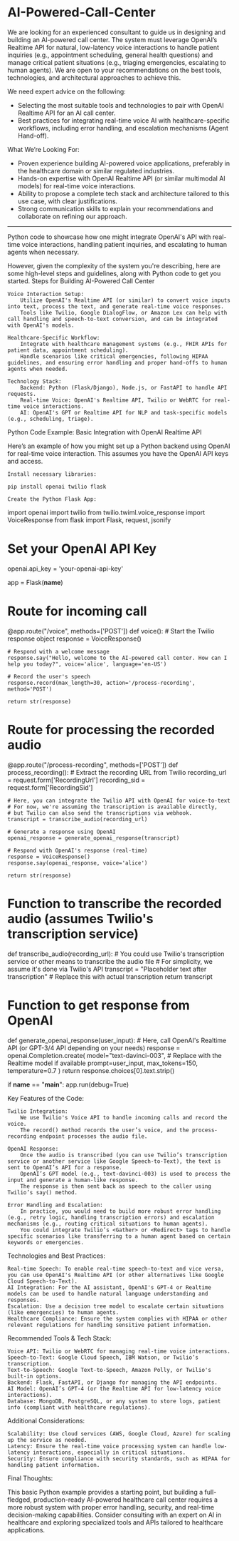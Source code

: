 # AI-Powered-Call-Center
We are looking for an experienced consultant to guide us in designing and building an AI-powered call center. The system must leverage OpenAI’s Realtime API for natural, low-latency voice interactions to handle patient inquiries (e.g., appointment scheduling, general health questions) and manage critical patient situations (e.g., triaging emergencies, escalating to human agents). We are open to your recommendations on the best tools, technologies, and architectural approaches to achieve this.

We need expert advice on the following:

* Selecting the most suitable tools and technologies to pair with OpenAI Realtime API for an AI call center.
* Best practices for integrating real-time voice AI with healthcare-specific workflows, including error handling, and escalation mechanisms (Agent Hand-off).

What We’re Looking For:

* Proven experience building AI-powered voice applications, preferably in the healthcare domain or similar regulated industries.
* Hands-on expertise with OpenAI Realtime API (or similar multimodal AI models) for real-time voice interactions.
* Ability to propose a complete tech stack and architecture tailored to this use case, with clear justifications.
* Strong communication skills to explain your recommendations and collaborate on refining our approach.

--------------------------------
Python code to showcase how one might integrate OpenAI's API with real-time voice interactions, handling patient inquiries, and escalating to human agents when necessary.

However, given the complexity of the system you're describing, here are some high-level steps and guidelines, along with Python code to get you started.
Steps for Building AI-Powered Call Center

    Voice Interaction Setup:
        Utilize OpenAI's Realtime API (or similar) to convert voice inputs into text, process the text, and generate real-time voice responses.
        Tools like Twilio, Google DialogFlow, or Amazon Lex can help with call handling and speech-to-text conversion, and can be integrated with OpenAI's models.

    Healthcare-Specific Workflow:
        Integrate with healthcare management systems (e.g., FHIR APIs for patient data, appointment scheduling).
        Handle scenarios like critical emergencies, following HIPAA guidelines, and ensuring error handling and proper hand-offs to human agents when needed.

    Technology Stack:
        Backend: Python (Flask/Django), Node.js, or FastAPI to handle API requests.
        Real-time Voice: OpenAI's Realtime API, Twilio or WebRTC for real-time voice interactions.
        AI: OpenAI's GPT or Realtime API for NLP and task-specific models (e.g., scheduling, triage).

Python Code Example: Basic Integration with OpenAI Realtime API

Here’s an example of how you might set up a Python backend using OpenAI for real-time voice interaction. This assumes you have the OpenAI API keys and access.

    Install necessary libraries:

    pip install openai twilio flask

    Create the Python Flask App:

import openai
import twilio
from twilio.twiml.voice_response import VoiceResponse
from flask import Flask, request, jsonify

# Set your OpenAI API Key
openai.api_key = 'your-openai-api-key'

app = Flask(__name__)

# Route for incoming call
@app.route("/voice", methods=['POST'])
def voice():
    # Start the Twilio response object
    response = VoiceResponse()

    # Respond with a welcome message
    response.say("Hello, welcome to the AI-powered call center. How can I help you today?", voice='alice', language='en-US')

    # Record the user's speech
    response.record(max_length=30, action='/process-recording', method='POST')

    return str(response)

# Route for processing the recorded audio
@app.route("/process-recording", methods=['POST'])
def process_recording():
    # Extract the recording URL from Twilio
    recording_url = request.form['RecordingUrl']
    recording_sid = request.form['RecordingSid']

    # Here, you can integrate the Twilio API with OpenAI for voice-to-text
    # For now, we're assuming the transcription is available directly, 
    # but Twilio can also send the transcriptions via webhook.
    transcript = transcribe_audio(recording_url)

    # Generate a response using OpenAI
    openai_response = generate_openai_response(transcript)

    # Respond with OpenAI's response (real-time)
    response = VoiceResponse()
    response.say(openai_response, voice='alice')

    return str(response)

# Function to transcribe the recorded audio (assumes Twilio's transcription service)
def transcribe_audio(recording_url):
    # You could use Twilio's transcription service or other means to transcribe the audio file
    # For simplicity, we assume it's done via Twilio's API
    transcript = "Placeholder text after transcription"  # Replace this with actual transcription
    return transcript

# Function to get response from OpenAI
def generate_openai_response(user_input):
    # Here, call OpenAI's Realtime API (or GPT-3/4 API depending on your needs)
    response = openai.Completion.create(
        model="text-davinci-003",  # Replace with the Realtime model if available
        prompt=user_input,
        max_tokens=150,
        temperature=0.7
    )
    return response.choices[0].text.strip()

if __name__ == "__main__":
    app.run(debug=True)

Key Features of the Code:

    Twilio Integration:
        We use Twilio's Voice API to handle incoming calls and record the voice.
        The record() method records the user’s voice, and the process-recording endpoint processes the audio file.

    OpenAI Response:
        Once the audio is transcribed (you can use Twilio’s transcription service or another service like Google Speech-to-Text), the text is sent to OpenAI’s API for a response.
        OpenAI’s GPT model (e.g., text-davinci-003) is used to process the input and generate a human-like response.
        The response is then sent back as speech to the caller using Twilio’s say() method.

    Error Handling and Escalation:
        In practice, you would need to build more robust error handling (e.g., retry logic, handling transcription errors) and escalation mechanisms (e.g., routing critical situations to human agents).
        You could integrate Twilio’s <Gather> or <Redirect> tags to handle specific scenarios like transferring to a human agent based on certain keywords or emergencies.

Technologies and Best Practices:

    Real-time Speech: To enable real-time speech-to-text and vice versa, you can use OpenAI's Realtime API (or other alternatives like Google Cloud Speech-to-Text).
    AI Integration: For the AI assistant, OpenAI's GPT-4 or Realtime models can be used to handle natural language understanding and responses.
    Escalation: Use a decision tree model to escalate certain situations (like emergencies) to human agents.
    Healthcare Compliance: Ensure the system complies with HIPAA or other relevant regulations for handling sensitive patient information.

Recommended Tools & Tech Stack:

    Voice API: Twilio or WebRTC for managing real-time voice interactions.
    Speech-to-Text: Google Cloud Speech, IBM Watson, or Twilio’s transcription.
    Text-to-Speech: Google Text-to-Speech, Amazon Polly, or Twilio's built-in options.
    Backend: Flask, FastAPI, or Django for managing the API endpoints.
    AI Model: OpenAI’s GPT-4 (or the Realtime API for low-latency voice interactions).
    Database: MongoDB, PostgreSQL, or any system to store logs, patient info (compliant with healthcare regulations).

Additional Considerations:

    Scalability: Use cloud services (AWS, Google Cloud, Azure) for scaling up the service as needed.
    Latency: Ensure the real-time voice processing system can handle low-latency interactions, especially in critical situations.
    Security: Ensure compliance with security standards, such as HIPAA for handling patient information.

Final Thoughts:

This basic Python example provides a starting point, but building a full-fledged, production-ready AI-powered healthcare call center requires a more robust system with proper error handling, security, and real-time decision-making capabilities. Consider consulting with an expert on AI in healthcare and exploring specialized tools and APIs tailored to healthcare applications.
